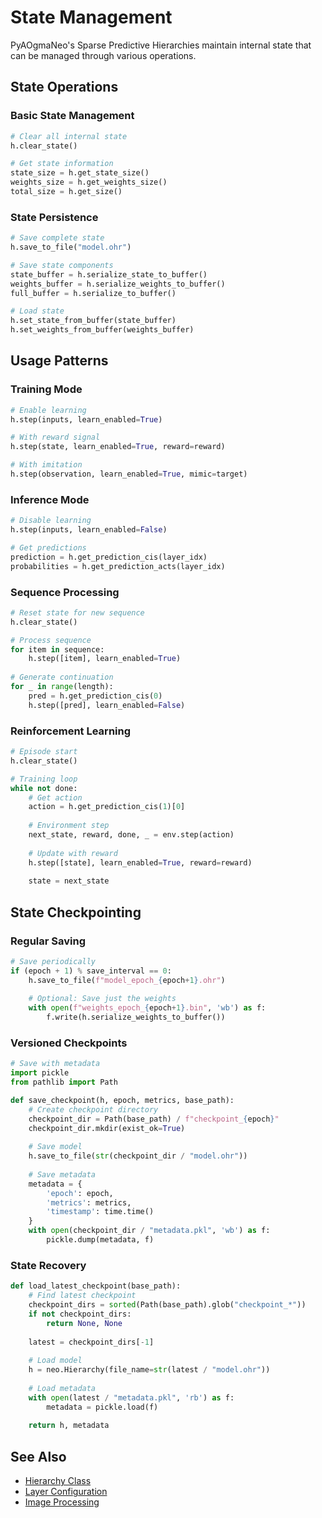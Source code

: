 # State Management

PyAOgmaNeo's Sparse Predictive Hierarchies maintain internal state that can be managed through various operations.

## State Operations

### Basic State Management

```python
# Clear all internal state
h.clear_state()

# Get state information
state_size = h.get_state_size()
weights_size = h.get_weights_size()
total_size = h.get_size()
```

### State Persistence

```python
# Save complete state
h.save_to_file("model.ohr")

# Save state components
state_buffer = h.serialize_state_to_buffer()
weights_buffer = h.serialize_weights_to_buffer()
full_buffer = h.serialize_to_buffer()

# Load state
h.set_state_from_buffer(state_buffer)
h.set_weights_from_buffer(weights_buffer)
```

## Usage Patterns

### Training Mode

```python
# Enable learning
h.step(inputs, learn_enabled=True)

# With reward signal
h.step(state, learn_enabled=True, reward=reward)

# With imitation
h.step(observation, learn_enabled=True, mimic=target)
```

### Inference Mode

```python
# Disable learning
h.step(inputs, learn_enabled=False)

# Get predictions
prediction = h.get_prediction_cis(layer_idx)
probabilities = h.get_prediction_acts(layer_idx)
```

### Sequence Processing

```python
# Reset state for new sequence
h.clear_state()

# Process sequence
for item in sequence:
    h.step([item], learn_enabled=True)
    
# Generate continuation
for _ in range(length):
    pred = h.get_prediction_cis(0)
    h.step([pred], learn_enabled=False)
```

### Reinforcement Learning

```python
# Episode start
h.clear_state()

# Training loop
while not done:
    # Get action
    action = h.get_prediction_cis(1)[0]
    
    # Environment step
    next_state, reward, done, _ = env.step(action)
    
    # Update with reward
    h.step([state], learn_enabled=True, reward=reward)
    
    state = next_state
```

## State Checkpointing

### Regular Saving

```python
# Save periodically
if (epoch + 1) % save_interval == 0:
    h.save_to_file(f"model_epoch_{epoch+1}.ohr")
    
    # Optional: Save just the weights
    with open(f"weights_epoch_{epoch+1}.bin", 'wb') as f:
        f.write(h.serialize_weights_to_buffer())
```

### Versioned Checkpoints

```python
# Save with metadata
import pickle
from pathlib import Path

def save_checkpoint(h, epoch, metrics, base_path):
    # Create checkpoint directory
    checkpoint_dir = Path(base_path) / f"checkpoint_{epoch}"
    checkpoint_dir.mkdir(exist_ok=True)
    
    # Save model
    h.save_to_file(str(checkpoint_dir / "model.ohr"))
    
    # Save metadata
    metadata = {
        'epoch': epoch,
        'metrics': metrics,
        'timestamp': time.time()
    }
    with open(checkpoint_dir / "metadata.pkl", 'wb') as f:
        pickle.dump(metadata, f)
```

### State Recovery

```python
def load_latest_checkpoint(base_path):
    # Find latest checkpoint
    checkpoint_dirs = sorted(Path(base_path).glob("checkpoint_*"))
    if not checkpoint_dirs:
        return None, None
        
    latest = checkpoint_dirs[-1]
    
    # Load model
    h = neo.Hierarchy(file_name=str(latest / "model.ohr"))
    
    # Load metadata
    with open(latest / "metadata.pkl", 'rb') as f:
        metadata = pickle.load(f)
        
    return h, metadata
```

## See Also

- [Hierarchy Class](hierarchy.md)
- [Layer Configuration](layer_config.md)
- [Image Processing](image_encoder.md) 